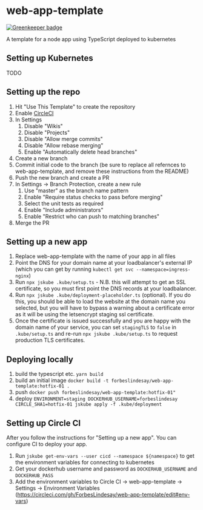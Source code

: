 # web-app-template

[![Greenkeeper badge](https://badges.greenkeeper.io/ForbesLindesay/changelogversion.svg)](https://greenkeeper.io/)

A template for a node app using TypeScript deployed to kubernetes

## Setting up Kubernetes

TODO

## Setting up the repo

1. Hit "Use This Template" to create the repository
1. Enable [CircleCI](https://circleci.com/add-projects/gh/ForbesLindesay)
1. In Settings
   1. Disable "Wikis"
   1. Disable "Projects"
   1. Disable "Allow merge commits"
   1. Disable "Allow rebase merging"
   1. Enable "Automatically delete head branches"
1. Create a new branch
1. Commit initial code to the branch (be sure to replace all refernces to web-app-template, and remove these instructions from the README)
1. Push the new branch and create a PR
1. In Settings -> Branch Protection, create a new rule
   1. Use "master" as the branch name pattern
   1. Enable "Require status checks to pass before merging"
   1. Select the unit tests as required
   1. Enable "Include administrators"
   1. Enable "Restrict who can push to matching branches"
1. Merge the PR

## Setting up a new app

1. Replace web-app-template with the name of your app in all files
1. Point the DNS for your domain name at your loadbalancer's external IP (which you can get by running `kubectl get svc --namespace=ingress-nginx`)
1. Run `npx jskube .kube/setup.ts` - N.B. this will attempt to get an SSL certificate, so you must first point the DNS records at your loadbalancer.
1. Run `npx jskube .kube/deployment-placeholder.ts` (optional). If you do this, you should be able to load the website at the domain name you selected, but you will have to bypass a warning about a certificate error as it will be using the letsencrypt staging ssl certificate.
1. Once the certificate is issued successfully and you are happy with the domain name of your service, you can set `stagingTLS` to `false` in `.kube/setup.ts` and re-run `npx jskube .kube/setup.ts` to request production TLS certificates.


## Deploying locally

1. build the typescript etc. `yarn build`
1. build an initial image `docker build -t forbeslindesay/web-app-template:hotfix-01 .`
1. push `docker push forbeslindesay/web-app-template:hotfix-01"`
1. deploy `ENVIRONMENT=staging DOCKERHUB_USERNAME=forbeslindesay CIRCLE_SHA1=hotfix-01 jskube apply -f .kube/deployment`

## Setting up Circle CI

After you follow the instructions for "Setting up a new app". You can configure CI to deploy your app.

1. Run `jskube get-env-vars --user cicd --namespace ${namespace}` to get the environment variables for connecting to kubernetes
1. Get your dockerhub username and password as `DOCKERHUB_USERNAME` and `DOCKERHUB_PASS`
1. Add the environment variables to Circle CI -> web-app-template -> Settings -> Environment Variables
 (https://circleci.com/gh/ForbesLindesay/web-app-template/edit#env-vars)
